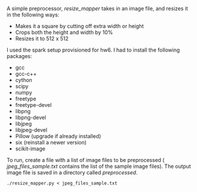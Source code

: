 A simple preprocessor, *resize_mapper* takes in an image file, and resizes it in the following ways:

- Makes it a square by cutting off extra width or height
- Crops both the height and width by 10% 
- Resizes it to 512 x 512

I used the spark setup provisioned for hw6. I had to install the following packages:
- gcc
- gcc-c++
- cython
- scipy
- numpy
- freetype
- freetype-devel
- libpng
- libpng-devel
- libjpeg
- libjpeg-devel
- Pillow (upgrade if already installed)
- six (reinstall a newer version)
- scikit-image

To run, create a file with a list of image files to be preprocessed ( *jpeg_files_sample.txt* contains the list of the sample image files). The output image file is saved in a directory called *preprocessed*.

`./resize_mapper.py < jpeg_files_sample.txt`
